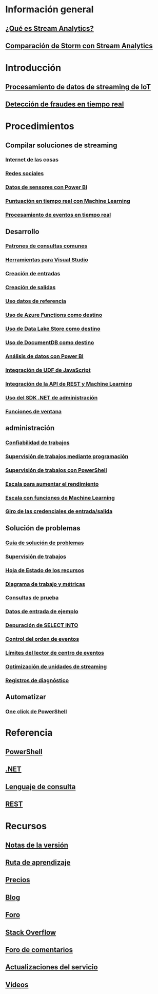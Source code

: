 # Información general
## [¿Qué es Stream Analytics?](stream-analytics-introduction.md)
## [Comparación de Storm con Stream Analytics](stream-analytics-comparison-storm.md)

# Introducción
## [Procesamiento de datos de streaming de IoT](stream-analytics-get-started-with-azure-stream-analytics-to-process-data-from-iot-devices.md)
## [Detección de fraudes en tiempo real](stream-analytics-real-time-fraud-detection.md)

# Procedimientos

## Compilar soluciones de streaming
### [Internet de las cosas](stream-analytics-build-an-iot-solution-using-stream-analytics.md)
### [Redes sociales](stream-analytics-twitter-sentiment-analysis-trends.md)
### [Datos de sensores con Power BI](https://gallery.cortanaanalytics.com/Tutorial/Sensor-Data-Analytics-with-ASA-and-Power-BI-2?fromlegacydomain=1)
### [Puntuación en tiempo real con Machine Learning](stream-analytics-machine-learning-integration-tutorial.md)
### [Procesamiento de eventos en tiempo real](stream-analytics-real-time-event-processing-reference-architecture.md)

## Desarrollo
### [Patrones de consultas comunes](stream-analytics-stream-analytics-query-patterns.md)
### [Herramientas para Visual Studio](stream-analytics-tools-for-visual-studio.md)
### [Creación de entradas](stream-analytics-define-inputs.md)
### [Creación de salidas](stream-analytics-define-outputs.md)
### [Uso datos de referencia](stream-analytics-use-reference-data.md)
### [Uso de Azure Functions como destino](stream-analytics-functions-redis.md)
### [Uso de Data Lake Store como destino](stream-analytics-data-lake-output.md)
### [Uso de DocumentDB como destino](stream-analytics-documentdb-output.md)
### [Análisis de datos con Power BI](stream-analytics-power-bi-dashboard.md)
### [Integración de UDF de JavaScript](stream-analytics-javascript-user-defined-functions.md)
### [Integración de la API de REST y Machine Learning](stream-analytics-how-to-configure-azure-machine-learning-endpoints-in-stream-analytics.md)
### [Uso del SDK .NET de administración](stream-analytics-dotnet-management-sdk.md)
### [Funciones de ventana](stream-analytics-window-functions.md)

## administración
### [Confiabilidad de trabajos](stream-analytics-job-reliability.md)
### [Supervisión de trabajos mediante programación](stream-analytics-monitor-jobs.md)
### [Supervisión de trabajos con PowerShell](stream-analytics-monitor-and-manage-jobs-use-powershell.md)
### [Escala para aumentar el rendimiento](stream-analytics-scale-jobs.md)
### [Escala con funciones de Machine Learning](stream-analytics-scale-with-machine-learning-functions.md)
### [Giro de las credenciales de entrada/salida](stream-analytics-login-credentials-inputs-outputs.md)

## Solución de problemas
### [Guía de solución de problemas](stream-analytics-troubleshooting-guide.md)
### [Supervisión de trabajos](stream-analytics-monitoring.md)
### [Hoja de Estado de los recursos](stream-analytics-resource-health.md)
### [Diagrama de trabajo y métricas](stream-analytics-job-diagram-with-metrics.md)
### [Consultas de prueba](stream-analytics-test-query.md)
### [Datos de entrada de ejemplo](stream-analytics-sample-data-input.md)
### [Depuración de SELECT INTO](stream-analytics-select-into.md)
### [Control del orden de eventos](stream-analytics-out-of-order-and-late-events.md)
### [Límites del lector de centro de eventos](stream-analytics-event-hub-consumer-groups.md)
### [Optimización de unidades de streaming](stream-analytics-streaming-unit-consumption.md)
### [Registros de diagnóstico](stream-analytics-job-diagnostic-logs.md)

## Automatizar
### [One click de PowerShell](https://github.com/Azure/azure-stream-analytics/tree/master/Samples/ASAOneClick)

# Referencia
## [PowerShell](/powershell/module/azurerm.streamanalytics)
## [.NET](/dotnet/api/microsoft.azure.management.streamanalytics)
## [Lenguaje de consulta](https://msdn.microsoft.com/library/azure/dn834998)
## [REST](/rest/api/streamanalytics)

# Recursos
## [Notas de la versión](stream-analytics-release-notes.md)
## [Ruta de aprendizaje](https://azure.microsoft.com/documentation/learning-paths/stream-analytics/)
## [Precios](https://azure.microsoft.com/pricing/details/stream-analytics/)
## [Blog](http://blogs.msdn.com/b/streamanalytics/)
## [Foro](https://social.msdn.microsoft.com/Forums/home?forum=AzureStreamAnalytics)
## [Stack Overflow](http://stackoverflow.com/questions/tagged/azure-stream-analytics)
## [Foro de comentarios](http://feedback.azure.com/forums/270577-azure-stream-analytics)
## [Actualizaciones del servicio](https://azure.microsoft.com/updates/?product=stream-analytics)
## [Vídeos](https://azure.microsoft.com/documentation/videos/index/?services=stream-analytics)
